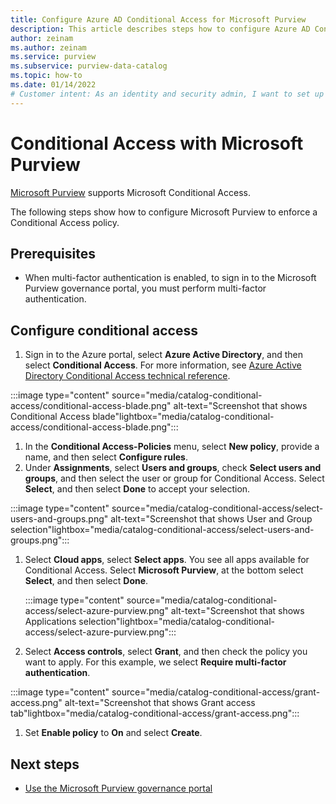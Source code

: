 ```yaml
---
title: Configure Azure AD Conditional Access for Microsoft Purview
description: This article describes steps how to configure Azure AD Conditional Access for Microsoft Purview
author: zeinam
ms.author: zeinam
ms.service: purview
ms.subservice: purview-data-catalog
ms.topic: how-to
ms.date: 01/14/2022
# Customer intent: As an identity and security admin, I want to set up Azure Active Directory Conditional Access for Microsoft Purview, for secure access.
---
```


# Conditional Access with Microsoft Purview

[Microsoft Purview](./overview.md) supports Microsoft Conditional Access.

The following steps show how to configure Microsoft Purview to enforce a Conditional Access policy.  

## Prerequisites

- When multi-factor authentication is enabled, to sign in to the Microsoft Purview governance portal, you must perform multi-factor authentication.

## Configure conditional access

1. Sign in to the Azure portal, select **Azure Active Directory**, and then select **Conditional Access**. For more information, see [Azure Active Directory Conditional Access technical reference](../active-directory/conditional-access/concept-conditional-access-conditions.md).  

  :::image type="content" source="media/catalog-conditional-access/conditional-access-blade.png" alt-text="Screenshot that shows Conditional Access blade"lightbox="media/catalog-conditional-access/conditional-access-blade.png":::
  
1. In the **Conditional Access-Policies** menu, select **New policy**, provide a name, and then select **Configure rules**.  
1. Under **Assignments**, select **Users and groups**, check **Select users and groups**, and then select the user or group for Conditional Access. Select **Select**, and then select **Done** to accept your selection.  

  :::image type="content" source="media/catalog-conditional-access/select-users-and-groups.png" alt-text="Screenshot that shows User and Group selection"lightbox="media/catalog-conditional-access/select-users-and-groups.png":::

1. Select **Cloud apps**, select **Select apps**. You see all apps available for Conditional Access. Select **Microsoft Purview**, at the bottom select **Select**, and then select **Done**.  
  
    :::image type="content" source="media/catalog-conditional-access/select-azure-purview.png" alt-text="Screenshot that shows Applications selection"lightbox="media/catalog-conditional-access/select-azure-purview.png":::

1. Select **Access controls**, select **Grant**, and then check the policy you want to apply. For this example, we select **Require multi-factor authentication**.  

  :::image type="content" source="media/catalog-conditional-access/grant-access.png" alt-text="Screenshot that shows Grant access tab"lightbox="media/catalog-conditional-access/grant-access.png":::

1. Set **Enable policy** to **On** and select **Create**.

## Next steps

- [Use the Microsoft Purview governance portal](./use-purview-studio.md)
